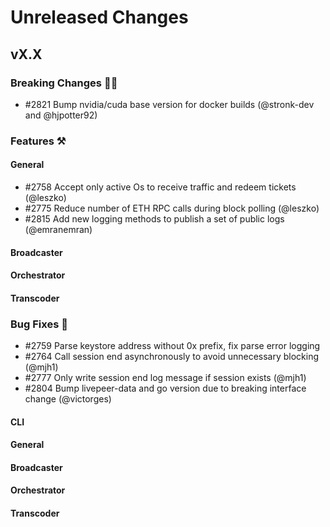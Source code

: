 # Unreleased Changes

## vX.X

### Breaking Changes 🚨🚨
- \#2821 Bump nvidia/cuda base version for docker builds (@stronk-dev and @hjpotter92)

### Features ⚒

#### General
- \#2758 Accept only active Os to receive traffic and redeem tickets (@leszko)
- \#2775 Reduce number of ETH RPC calls during block polling (@leszko)
- \#2815 Add new logging methods to publish a set of public logs (@emranemran)

#### Broadcaster

#### Orchestrator

#### Transcoder

### Bug Fixes 🐞
- \#2759 Parse keystore address without 0x prefix, fix parse error logging
- \#2764 Call session end asynchronously to avoid unnecessary blocking (@mjh1)
- \#2777 Only write session end log message if session exists (@mjh1)
- \#2804 Bump livepeer-data and go version due to breaking interface change (@victorges)

#### CLI

#### General

#### Broadcaster

#### Orchestrator

#### Transcoder
